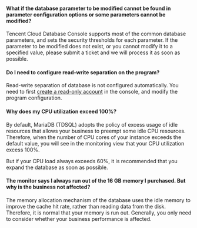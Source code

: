 #### What if the database parameter to be modified cannot be found in parameter configuration options or some parameters cannot be modified?
Tencent Cloud Database Console supports most of the common database parameters, and sets the security thresholds for each parameter. If the parameter to be modified does not exist, or you cannot modify it to a specified value, please submit a ticket and we will process it as soon as possible.

#### Do I need to configure read-write separation on the program?
Read-write separation of database is not configured automatically. You need to first [create a read-only account](https://www.qcloud.com/document/product/237/2081) in the console, and modify the program configuration.

#### Why does my CPU utilization exceed 100%?
By default, MariaDB (TDSQL) adopts the policy of excess usage of idle resources that allows your business to preempt some idle CPU resources. Therefore, when the number of CPU cores of your instance exceeds the default value, you will see in the monitoring view that your CPU utilization excess 100%.

But if your CPU load always exceeds 60%, it is recommended that you expand the database as soon as possible.

#### The monitor says I always run out of the 16 GB memory I purchased. But why is the business not affected?
The memory allocation mechanism of the database uses the idle memory to improve the cache hit rate, rather than reading data from the disk. Therefore, it is normal that your memory is run out. Generally, you only need to consider whether your business performance is affected.




